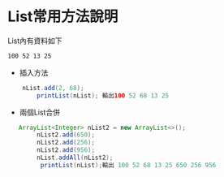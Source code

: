 # List常用方法說明
List內有資料如下
```txt
100 52 13 25 
```
+ 插入方法 
```java
    nList.add(2, 68);
	    printList(nList); 輸出100 52 68 13 25 
```
+ 兩個List合併
```java
   ArrayList<Integer> nList2 = new ArrayList<>();
	    nList2.add(650);
	    nList2.add(256);
	    nList2.add(956);
	    nList.addAll(nList2);
	     printList(nList);輸出 100 52 68 13 25 650 256 956 
```
